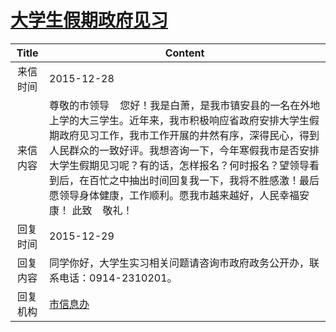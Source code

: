 # <a href="http://www.shangluo.gov.cn/zmhd/ldxxxx.jsp?urltype=leadermail.LeaderMailContentUrl&wbtreeid=1112&leadermailid=3457">大学生假期政府见习</a>
| Title |                                                                                                   Content                                                                                                   |
|:-----:|-------------------------------------------------------------------------------------------------------------------------------------------------------------------------------------------------------------|
| 来信时间  | 2015-12-28                                                                                                                                                                                                  |
| 来信内容  | 尊敬的市领导    您好！我是白萧，是我市镇安县的一名在外地上学的大三学生。近年来，我市积极响应省政府安排大学生假期政府见习工作，我市工作开展的井然有序，深得民心，得到人民群众的一致好评。我想咨询一下，今年寒假我市是否安排大学生假期见习呢？有的话，怎样报名？何时报名？望领导看到后，在百忙之中抽出时间回复我一下，我将不胜感激！最后愿领导身体健康，工作顺利。愿我市越来越好，人民幸福安康！ 此致    敬礼！ |
| 回复时间  | 2015-12-29                                                                                                                                                                                                  |
| 回复内容  | 同学你好，大学生实习相关问题请咨询市政府政务公开办，联系电话：0914-2310201。                                                                                                                                                                |
| 回复机构  | <a href="../../categories/agencies/市信息办.md">市信息办</a>                                                                                                                                                          |